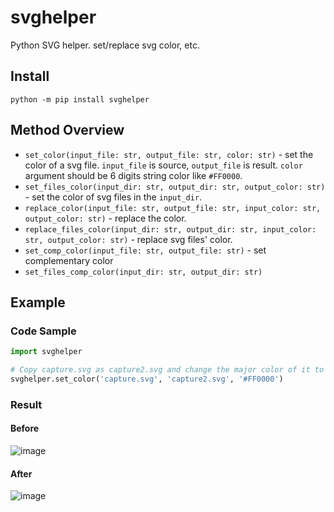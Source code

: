 # svghelper
Python SVG helper. set/replace svg color, etc.

## Install
`python -m pip install svghelper`

## Method Overview
* `set_color(input_file: str, output_file: str, color: str)` - set the color of a svg file. `input_file` is source, `output_file` is result. `color` argument should be 6 digits string color like `#FF0000`.
* `set_files_color(input_dir: str, output_dir: str, output_color: str)` - set the color of svg files in the `input_dir`.
* `replace_color(input_file: str, output_file: str, input_color: str, output_color: str)` - replace the color.
* `replace_files_color(input_dir: str, output_dir: str, input_color: str, output_color: str)` - replace svg files' color.
* `set_comp_color(input_file: str, output_file: str)` - set complementary color
* `set_files_comp_color(input_dir: str, output_dir: str)`

## Example
### Code Sample
```python
import svghelper

# Copy capture.svg as capture2.svg and change the major color of it to #FF0000(red)
svghelper.set_color('capture.svg', 'capture2.svg', '#FF0000')
```

### Result
#### Before
![image](https://user-images.githubusercontent.com/55078043/163768522-e7f39eeb-8c6d-4fe8-a3ee-45283a3f6b2b.png)
#### After
![image](https://user-images.githubusercontent.com/55078043/163768599-55d32215-77dc-4759-8e72-a679730d3434.png)

